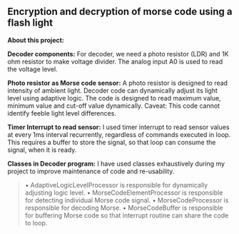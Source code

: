 ## Encryption and decryption of morse code using a flash light
**About this project:**

**Decoder components:**
For decoder, we need a photo resistor (LDR) and 1K ohm resistor to make voltage divider. The analog input A0 is used to read the voltage level.

**Photo resistor as Morse code sensor:**
A photo resistor is designed to read intensity of ambient light.
Decoder code can dynamically adjust its light level using adaptive logic. The code is designed to read maximum value, minimum value and cut-off value dynamically.
Caveat: This code cannot identify feeble light level differences.

**Timer Interrupt to read sensor:**
 I used timer interrupt to read sensor values at every 1ms interval recurrently, regardless of commands executed in loop.
This requires a buffer to store the signal, so that loop can consume the signal, when it is ready.

**Classes in Decoder program:**
I have used classes exhaustively during my project to improve maintenance of code and re-usability.
>•	AdaptiveLogicLevelProcessor is responsible for dynamically adjusting logic level.
>•	MorseCodeElementProcessor is responsible for detecting individual Morse code signal.
>•	MorseCodeProcessor is responsible for decoding Morse.
>•	MorseCodeBuffer is responsible for buffering Morse code so that interrupt routine can share the code to loop.

